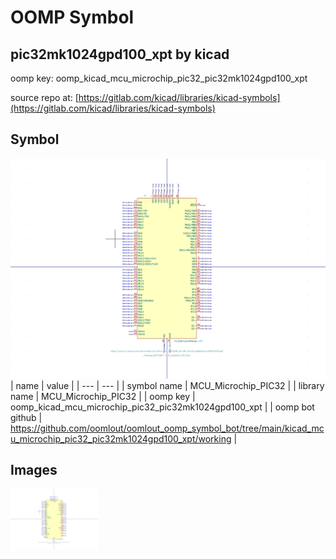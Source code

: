 # OOMP Symbol  
## pic32mk1024gpd100_xpt  by kicad  
  
oomp key: oomp_kicad_mcu_microchip_pic32_pic32mk1024gpd100_xpt  
  
source repo at: [https://gitlab.com/kicad/libraries/kicad-symbols](https://gitlab.com/kicad/libraries/kicad-symbols)  
## Symbol  
  
[![working.png](working_600.png)](working.png)  
| name | value | 
| --- | --- | 
| symbol name | MCU_Microchip_PIC32 | 
| library name | MCU_Microchip_PIC32 | 
| oomp key | oomp_kicad_mcu_microchip_pic32_pic32mk1024gpd100_xpt | 
| oomp bot github | https://github.com/oomlout/oomlout_oomp_symbol_bot/tree/main/kicad_mcu_microchip_pic32_pic32mk1024gpd100_xpt/working | 
## Images  
  
[![working.png](working_140.png)](working.png)  
